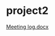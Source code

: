 # project2 
[Meeting log.docx](https://github.com/MahadewiSattvika/project2/files/15360056/Meeting.log.docx)
